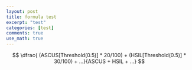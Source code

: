 ```yaml
---
layout: post
title: formula test
excerpt: "test"
categories: [test]
comments: true
use_math: true
---
```





$$
\dfrac{ (ASCUS[Threshold(0.5)] * 20/100) + (HSIL[Threshold(0.5)] * 30/100) + ...}{ASCUS + HSIL + ...}
$$


